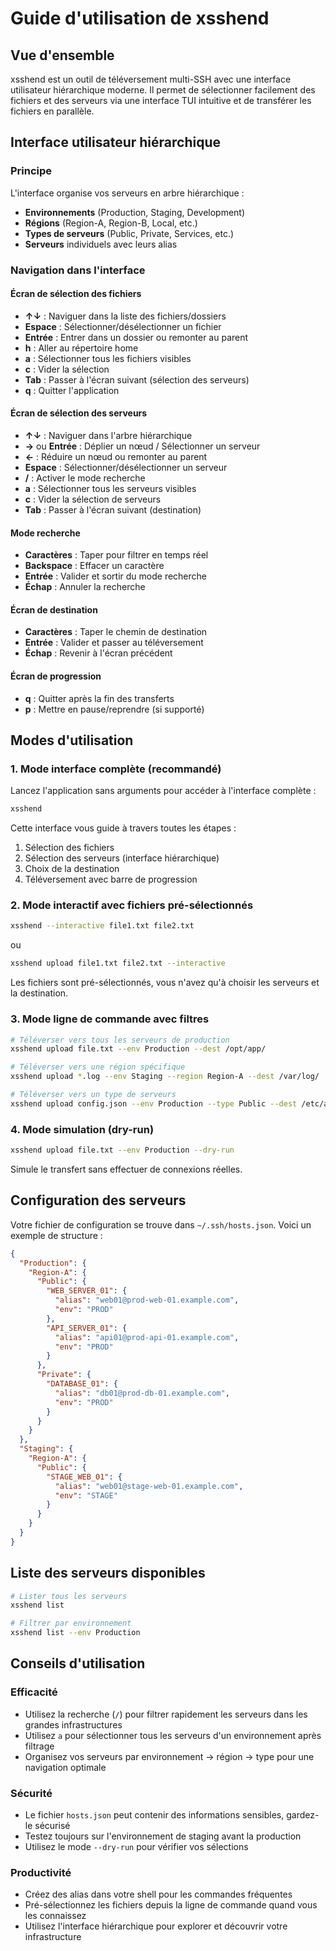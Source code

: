 # Guide d'utilisation de xsshend

## Vue d'ensemble

xsshend est un outil de téléversement multi-SSH avec une interface utilisateur hiérarchique moderne. Il permet de sélectionner facilement des fichiers et des serveurs via une interface TUI intuitive et de transférer les fichiers en parallèle.

## Interface utilisateur hiérarchique

### Principe

L'interface organise vos serveurs en arbre hiérarchique :
- **Environnements** (Production, Staging, Development)
- **Régions** (Region-A, Region-B, Local, etc.)
- **Types de serveurs** (Public, Private, Services, etc.)
- **Serveurs** individuels avec leurs alias

### Navigation dans l'interface

#### Écran de sélection des fichiers
- **↑↓** : Naviguer dans la liste des fichiers/dossiers
- **Espace** : Sélectionner/désélectionner un fichier
- **Entrée** : Entrer dans un dossier ou remonter au parent
- **h** : Aller au répertoire home
- **a** : Sélectionner tous les fichiers visibles
- **c** : Vider la sélection
- **Tab** : Passer à l'écran suivant (sélection des serveurs)
- **q** : Quitter l'application

#### Écran de sélection des serveurs
- **↑↓** : Naviguer dans l'arbre hiérarchique
- **→** ou **Entrée** : Déplier un nœud / Sélectionner un serveur
- **←** : Réduire un nœud ou remonter au parent
- **Espace** : Sélectionner/désélectionner un serveur
- **/** : Activer le mode recherche
- **a** : Sélectionner tous les serveurs visibles
- **c** : Vider la sélection de serveurs
- **Tab** : Passer à l'écran suivant (destination)

#### Mode recherche
- **Caractères** : Taper pour filtrer en temps réel
- **Backspace** : Effacer un caractère
- **Entrée** : Valider et sortir du mode recherche
- **Échap** : Annuler la recherche

#### Écran de destination
- **Caractères** : Taper le chemin de destination
- **Entrée** : Valider et passer au téléversement
- **Échap** : Revenir à l'écran précédent

#### Écran de progression
- **q** : Quitter après la fin des transferts
- **p** : Mettre en pause/reprendre (si supporté)

## Modes d'utilisation

### 1. Mode interface complète (recommandé)

Lancez l'application sans arguments pour accéder à l'interface complète :

```bash
xsshend
```

Cette interface vous guide à travers toutes les étapes :
1. Sélection des fichiers
2. Sélection des serveurs (interface hiérarchique)
3. Choix de la destination
4. Téléversement avec barre de progression

### 2. Mode interactif avec fichiers pré-sélectionnés

```bash
xsshend --interactive file1.txt file2.txt
```

ou

```bash
xsshend upload file1.txt file2.txt --interactive
```

Les fichiers sont pré-sélectionnés, vous n'avez qu'à choisir les serveurs et la destination.

### 3. Mode ligne de commande avec filtres

```bash
# Téléverser vers tous les serveurs de production
xsshend upload file.txt --env Production --dest /opt/app/

# Téléverser vers une région spécifique
xsshend upload *.log --env Staging --region Region-A --dest /var/log/

# Téléverser vers un type de serveurs
xsshend upload config.json --env Production --type Public --dest /etc/app/
```

### 4. Mode simulation (dry-run)

```bash
xsshend upload file.txt --env Production --dry-run
```

Simule le transfert sans effectuer de connexions réelles.

## Configuration des serveurs

Votre fichier de configuration se trouve dans `~/.ssh/hosts.json`. Voici un exemple de structure :

```json
{
  "Production": {
    "Region-A": {
      "Public": {
        "WEB_SERVER_01": {
          "alias": "web01@prod-web-01.example.com",
          "env": "PROD"
        },
        "API_SERVER_01": {
          "alias": "api01@prod-api-01.example.com", 
          "env": "PROD"
        }
      },
      "Private": {
        "DATABASE_01": {
          "alias": "db01@prod-db-01.example.com",
          "env": "PROD"
        }
      }
    }
  },
  "Staging": {
    "Region-A": {
      "Public": {
        "STAGE_WEB_01": {
          "alias": "web01@stage-web-01.example.com",
          "env": "STAGE"
        }
      }
    }
  }
}
```

## Liste des serveurs disponibles

```bash
# Lister tous les serveurs
xsshend list

# Filtrer par environnement
xsshend list --env Production
```

## Conseils d'utilisation

### Efficacité
- Utilisez la recherche (`/`) pour filtrer rapidement les serveurs dans les grandes infrastructures
- Utilisez `a` pour sélectionner tous les serveurs d'un environnement après filtrage
- Organisez vos serveurs par environnement → région → type pour une navigation optimale

### Sécurité
- Le fichier `hosts.json` peut contenir des informations sensibles, gardez-le sécurisé
- Testez toujours sur l'environnement de staging avant la production
- Utilisez le mode `--dry-run` pour vérifier vos sélections

### Productivité
- Créez des alias dans votre shell pour les commandes fréquentes
- Pré-sélectionnez les fichiers depuis la ligne de commande quand vous les connaissez
- Utilisez l'interface hiérarchique pour explorer et découvrir votre infrastructure

